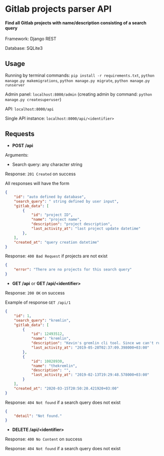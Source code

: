 # Gitlab projects parser API 

#### Find all Gitlab projects with name/description consisting of a search query

Framework: Django REST

Database: SQLite3

## Usage

Running by terminal commands: `pip install -r requirements.txt`, 
`python manage.py makemigrations`, `python manage.py migrate`, 
`python manage.py runserver`

Admin panel: `localhost:8000/admin` 
(creating admin by command: `python manage.py createsuperuser`)

API: `localhost:8000/api`

Single API instance: `localhost:8000/api/<identifier>`

## Requests
- **POST /api** 

Arguments: 

- Search query: any character string

Response: `201 Created` on success

All responses will have the form
```json
{
    "id": "auto defined by database",
    "search_query": " string defined by user input",
    "gitlab_data": [
        {
            "id": "project ID",
            "name": "project name",
            "description": "project description",
            "last_activity_at": "last project update datetime"
        },
    ],
    "created_at": "query creation datetime"
}
```

Response: `400 Bad Request` if projects are not exist 

```json
{
    "error": "There are no projects for this search query"
}
```

- **GET /api** or **GET /api/<identifier<identifier>>**

Response: `200 OK` on success

Example of response `GET /api/1`
```json
{
    "id": 1,
    "search_query": "kremlin",
    "gitlab_data": [
        {
            "id": 12493512,
            "name": "kremlin",
            "description": "Kevin's gremlin cli tool. Since we can't run attacks on remote machines, wrote this to do so.",
            "last_activity_at": "2019-05-28T02:37:09.398000+03:00"
        },
        {
            "id": 10828930,
            "name": "thekremlin",
            "description": "",
            "last_activity_at": "2019-02-13T19:29:48.578000+03:00"
        }
    ],
    "created_at": "2020-03-15T20:50:20.421920+03:00"
}
```

Response: `404 Not found` if a search query does not exist

```json
{
    "detail": "Not found."
}
```
- **DELETE /api/<identifier<identifier>>**

Response: `400 No Content` on success

Response: `404 Not found` if a search query does not exist
